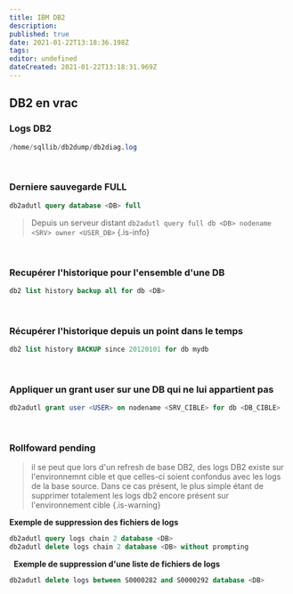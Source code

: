 ```yaml
---
title: IBM DB2
description: 
published: true
date: 2021-01-22T13:18:36.198Z
tags: 
editor: undefined
dateCreated: 2021-01-22T13:18:31.969Z
---
```


## DB2 en vrac
### Logs DB2
```sql
/home/sqllib/db2dump/db2diag.log
```
&nbsp;


### Derniere sauvegarde FULL
```sql
db2adutl query database <DB> full 
```

> Depuis un serveur distant
> `db2adutl query full db <DB> nodename <SRV> owner <USER_DB>`
{.is-info}

&nbsp;

### Recupérer l'historique pour l'ensemble d'une DB
```sql
db2 list history backup all for db <DB>
```
&nbsp;

### Récupérer l'historique depuis un point dans le temps
```sql
db2 list history BACKUP since 20120101 for db mydb 
```
&nbsp;

### Appliquer un grant user sur une DB qui ne lui appartient pas
```sql
db2adutl grant user <USER> on nodename <SRV_CIBLE> for db <DB_CIBLE>
```

&nbsp;

### Rollfoward pending
> il se peut que lors d'un refresh de base DB2, des logs DB2 existe sur l'environnemnt cible et que celles-ci soient confondus avec les logs de la base source.
Dans ce cas présent, le plus simple étant de supprimer totalement les logs db2 encore présent sur l'environnement cible
{.is-warning}

**Exemple de suppression des fichiers de logs**

```sql
db2adutl query logs chain 2 database <DB>
db2adutl delete logs chain 2 database <DB> without prompting
```

&nbsp;
**Exemple de suppression d'une liste de fichiers de logs**
```sql
db2adutl delete logs between S0000282 and S0000292 database <DB>
```




